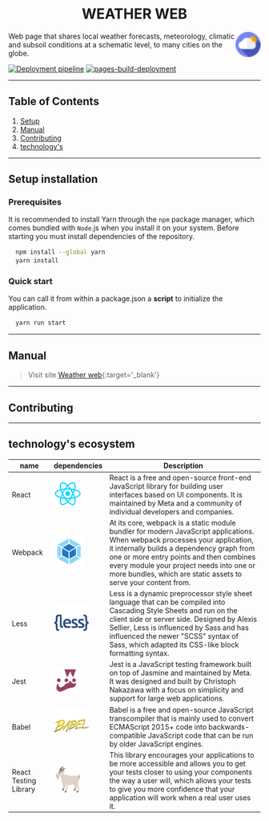 <h1 align='center'>WEATHER WEB</h1>

<p>
  <img align='right' height='50' src='./src/assets/public/favicon.png' />
</p>

Web page that shares local weather forecasts, meteorology, climatic and subsoil conditions at a schematic level, to many cities on the globe.

[![Deployment pipeline](https://github.com/Jau2002/weather-web/actions/workflows/pipeline.yaml/badge.svg?branch=main&event=push)](https://github.com/Jau2002/weather-web/actions/workflows/pipeline.yaml)
[![pages-build-deployment](https://github.com/Jau2002/weather-web/actions/workflows/pages/pages-build-deployment/badge.svg)](https://github.com/Jau2002/weather-web/actions/workflows/pages/pages-build-deployment)

---

## Table of Contents

1. [Setup](#setup-installation)
2. [Manual](#manual)
3. [Contributing](#contributing)
4. [technology's](#technologys-ecosystem)

---

## Setup installation

### Prerequisites

It is recommended to install Yarn through the `npm` package manager, which comes bundled with `Node`.js when you install it on your system. Before starting you must install dependencies of the repository.

```BASH
  npm install --global yarn
  yarn install
```

### Quick start

You can call it from within a package.json a **script** to initialize the application.

```BASH
  yarn run start
```

---

## Manual

> Visit site [Weather web](https://jau2002.github.io/weather-web){:target='\_blank'}

---

## Contributing

---

## technology's ecosystem

| name                  | dependencies                                                               | Description                                                                                                                                                                                                                                                                                                                        |
| --------------------- | -------------------------------------------------------------------------- | ---------------------------------------------------------------------------------------------------------------------------------------------------------------------------------------------------------------------------------------------------------------------------------------------------------------------------------- |
| React                 | <img height='55' src='./src/assets/docs/react-icon.png' />                 | React is a free and open-source front-end JavaScript library for building user interfaces based on UI components. It is maintained by Meta and a community of individual developers and companies.                                                                                                                                 |
| Webpack               | <img height='60' src='./src/assets/docs/webpack-icon.png' />               | At its core, webpack is a static module bundler for modern JavaScript applications. When webpack processes your application, it internally builds a dependency graph from one or more entry points and then combines every module your project needs into one or more bundles, which are static assets to serve your content from. |
| Less                  | <img height='70' src='./src/assets/docs/less-icon.png'/>                   | Less is a dynamic preprocessor style sheet language that can be compiled into Cascading Style Sheets and run on the client side or server side. Designed by Alexis Sellier, Less is influenced by Sass and has influenced the newer "SCSS" syntax of Sass, which adapted its CSS-like block formatting syntax.                     |
| Jest                  | <img height='50' src='./src/assets/docs/jest-icon.webp' />                 | Jest is a JavaScript testing framework built on top of Jasmine and maintained by Meta. It was designed and built by Christoph Nakazawa with a focus on simplicity and support for large web applications.                                                                                                                          |
| Babel                 | <img height='70' src='./src/assets/docs/babel-icon.png' />                 | Babel is a free and open-source JavaScript transcompiler that is mainly used to convert ECMAScript 2015+ code into backwards-compatible JavaScript code that can be run by older JavaScript engines.                                                                                                                               |
| React Testing Library | <img height='55' src='./src/assets/docs/react-testing-library-icon.png' /> | This library encourages your applications to be more accessible and allows you to get your tests closer to using your components the way a user will, which allows your tests to give you more confidence that your application will work when a real user uses it.                                                                |
